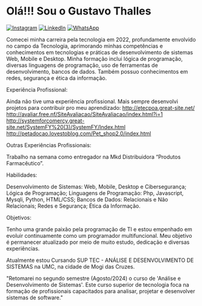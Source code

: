 # Olá!!! Sou o Gustavo Thalles

[![Instagram](https://img.shields.io/badge/Instagram-%23E4405F?style=for-the-badge&logo=instagram&logoColor=white)](https://www.instagram.com/guhh_santanaa/)
[![LinkedIn](https://img.shields.io/badge/LinkedIn-%230A66C2?style=for-the-badge&logo=linkedin&logoColor=white)](linkedin.com/in/gustavo-thalles-santana-440020277/)
[![WhatsApp](https://img.shields.io/badge/WhatsApp-%25D366?style=for-the-badge&logo=whatsapp&logoColor=white)](https://wa.me/11971151487/)


Comecei minha carreira pela tecnologia em 2022, profundamente envolvido no campo da Tecnologia, aprimorando minhas competências e conhecimentos em tecnologias e práticas de desenvolvimento de sistemas Web, Mobile e Desktop. Minha formação inclui lógica de programação, diversas linguagens de programação, uso de ferramentas de desenvolvimento, bancos de dados. Também possuo conhecimentos em redes, segurança e ética da informação.

Experiência Profissional:

Ainda não tive uma experiência profissional. Mais sempre desenvolvi projetos para contribuir pro meu aprendizado:
http://etecpoa.great-site.net/
http://avaliar.free.nf/SiteAvaliacao/SiteAvaliacao/index.html?i=1
http://systemforcomercy.great-site.net/SystemFY%20(3)/SystemFY/Index.html
http://petadocao.lovestoblog.com/Pet_shop2.0/index.html


Outras Experiências Profissionais:

Trabalho na semana como entregador na Mkd Distribuidora “Produtos Farmacêutico”.


Habilidades:

Desenvolvimento de Sistemas: Web, Mobile, Desktop e Cibersegurança;
Lógica de Programação;
Linguagens de Programação: Php, Javascript, Mysqli, Python, HTML/CSS;
Bancos de Dados: Relacionais e Não Relacionais;
Redes e Segurança;
Ética da Informação.

Objetivos:

Tenho uma grande paixão pela programação de TI e estou empenhado em evoluir continuamente como um programador multifuncional. Meu objetivo é permanecer atualizado por meio de muito estudo, dedicação e diversas experiências.

Atualmente estou Cursando SUP TEC - ANÁLISE E DESENVOLVIMENTO DE SISTEMAS na UMC, na cidade de Mogi das Cruzes.

"Retomarei no segundo semestre (Agosto/2024) o curso de 'Análise e Desenvolvimento de Sistemas'. Este curso superior de tecnologia foca na formação de profissionais capacitados para analisar, projetar e desenvolver sistemas de software."
